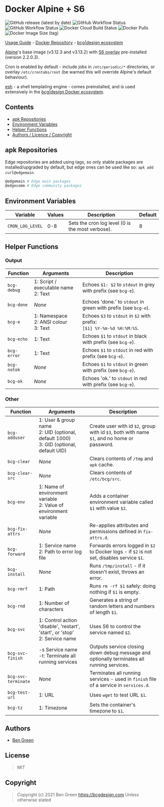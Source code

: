 # Docker Alpine + S6

![GitHub release (latest by date)](https://img.shields.io/github/v/release/bencgreen/docker-alpine-s6) ![GitHub Workflow Status](https://img.shields.io/github/workflow/status/bencgreen/docker-alpine-s6/dev-3_12?label=github+3.12) ![GitHub Workflow Status](https://img.shields.io/github/workflow/status/bencgreen/docker-alpine-s6/dev-3_13?label=github+3.13) ![Docker Cloud Build Status](https://img.shields.io/docker/cloud/build/bcgdesign/alpine-s6?label=docker) ![Docker Pulls](https://img.shields.io/docker/pulls/bcgdesign/alpine-s6?label=pulls) ![Docker Image Size (tag)](https://img.shields.io/docker/image-size/bcgdesign/alpine-s6/latest?label=size)

[Usage Guide](https://github.com/bencgreen/docker/wiki/alpine-s6) - [Docker Repository](https://hub.docker.com/r/bcgdesign/alpine-s6) - [bcg|design ecosystem](https://github.com/bencgreen/docker)

[Alpine](https://alpinelinux.org/)'s base image (v3.12.3 and v3.13.2) with [S6 overlay](https://github.com/just-containers/s6-overlay) pre-installed (version 2.2.0.3).

Cron is enabled by default - include jobs in `/etc/periodic/*` directories, or overlay `/etc/crontabs/root` (be warned this will override Alpine's default behaviour).

[esh](https://github.com/jirutka/esh) - a shell templating engine - comes preinstalled, and is used extensively in the [bcg|design Docker ecosystem](https://github.com/bencgreen/docker).

## Contents

* [apk Repositories](#apk-repositories)
* [Environment Variables](#environment-variables)
* [Helper Functions](#helper-functions)
* [Authors / Licence / Copyright](#authors)

## apk Repositories

Edge repositories are added using tags, so only stable packages are installed/upgraded by default, but edge ones can be used like so: `apk add curl@edgemain`.

```bash
@edgemain # Edge main packages
@edgecomm # Edge community packages
```

## Environment Variables

| Variable         | Values | Description                                      | Default |
| ---------------- | ------ | ------------------------------------------------ | ------- |
| `CRON_LOG_LEVEL` | 0-8    | Sets the cron log level (0 is the most verbose). | 8       |

## Helper Functions

### Output

| Function           | Arguments                                    | Description                                                                                |
| ------------------ | -------------------------------------------- | ------------------------------------------------------------------------------------------ |
| `bcg-debug`        | 1: Script / executable name<br>2: Text       | Echoes `$1: $2` to `stdout` in grey with prefix (see `bcg-e`).                             |
| `bcg-done`         | *None*                                       | Echoes 'done.' to `stdout` in green with prefix (see `bcg-e`).                             |
| `bcg-e`            | 1: Namespace<br>2: ANSI colour<br>3: Text    | Echoes `$3` to `stdout` in `$2` with prefix:<br>`[$1] %Y-%m-%d %H:%M:%S`.                  |
| `bcg-echo`         | 1: Text                                      | Echoes `$1` to `stdout` in black with prefix (see `bcg-e`).                                |
| `bcg-error`        | 1: Text                                      | Echoes `$1` to `stdout` in red with prefix (see `bcg-e`).                                  |
| `bcg-notok`        | *None*                                       | Echoes `$1` to `stdout` in green with prefix (see `bcg-e`).                                |
| `bcg-ok`           | *None*                                       | Echoes 'ok.' to `stdout` in red with prefix (see `bcg-e`).                                 |

### Other

| Function            | Arguments                                                                                      | Description                                                                                 |
| ------------------- | ---------------------------------------------------------------------------------------------- | ------------------------------------------------------------------------------------------- |
| `bcg-adduser`       | 1: User &amp; group name<br>2: UID (optional, default 1000)<br>3: GID (optional, default UID)  | Create user with id `$2`, group with id `$3`, both with name `$1`, and no home or password. |
| `bcg-clear`         | *None*                                                                                         | Clears contents of `/tmp` and `apk` cache.                                                  |
| `bcg-clear-src`     | *None*                                                                                         | Clears contents of `/etc/bcg/src`.                                                                  |
| `bcg-env`           | 1: Name of environment variable<br>2: Value of environment variable                            | Adds a container environment variable called `$1` with value `$2`.                          |
| `bcg-fix-attrs`     | *None*                                                                                         | Re-applies attributes and permissions defined in `fix-attrs.d`.                             |
| `bcg-forward`       | 1: Service name<br>2: Path to error log file                                                   | Forwards errors logged in `$2` to Docker logs - if `$2` is not set, disables service `$1`.  |
| `bcg-install`       | *None*                                                                                         | Runs `/tmp/install` - if it doesn't exist, throws an error.                                 |
| `bcg-rmrf`          | 1: Path                                                                                        | Runs `rm -rf $1` safely: doing nothing if `$1` is empty.                                    |
| `bcg-rnd`           | 1: Number of characters                                                                        | Generates a string of random letters and numbers of length `$1`.                            |
| `bcg-svc`           | 1: Control action 'disable', 'restart', 'start', or 'stop'<br>2: Service name                  | Uses S6 to control the service named `$2`.                                                  |
| `bcg-svc-finish`    | -s Service name<br>-t: Terminate all running services                                          | Outputs service closing down debug message and optionally terminates all running services.  |
| `bcg-svc-terminate` | *None*                                                                                         | Terminates all running services - used in `finish` file of a service in `services.d`.       |
| `bcg-test-url`      | 1: URL                                                                                         | Uses `wget` to test URL `$1`.                                                               |
| `bcg-tz`            | 1: Timezone                                                                                    | Sets the container's timezone to `$1`.                                                      |

## Authors

* [Ben Green](https://github.com/bencgreen)

## License

> MIT

## Copyright

> Copyright (c) 2021 Ben Green <https://bcgdesign.com>
> Unless otherwise stated
